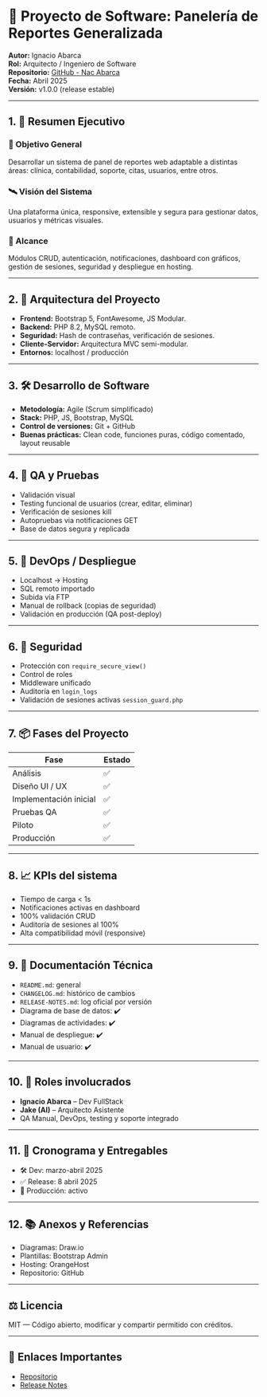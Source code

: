 # 📘 Proyecto de Software: Panelería de Reportes Generalizada

**Autor:** Ignacio Abarca  
**Rol:** Arquitecto / Ingeniero de Software  
**Repositorio:** [GitHub - Nac Abarca](https://github.com/NacAbarca/report-dashboard)  
**Fecha:** Abril 2025  
**Versión:** v1.0.0 (release estable)

---

## 1. 🧠 Resumen Ejecutivo

### 🎯 Objetivo General
Desarrollar un sistema de panel de reportes web adaptable a distintas áreas: clínica, contabilidad, soporte, citas, usuarios, entre otros.

### 🛰️ Visión del Sistema
Una plataforma única, responsive, extensible y segura para gestionar datos, usuarios y métricas visuales.

### 📌 Alcance
Módulos CRUD, autenticación, notificaciones, dashboard con gráficos, gestión de sesiones, seguridad y despliegue en hosting.

---

## 2. 📐 Arquitectura del Proyecto

- **Frontend:** Bootstrap 5, FontAwesome, JS Modular.
- **Backend:** PHP 8.2, MySQL remoto.
- **Seguridad:** Hash de contraseñas, verificación de sesiones.
- **Cliente-Servidor:** Arquitectura MVC semi-modular.
- **Entornos:** localhost / producción

---

## 3. 🛠️ Desarrollo de Software

- **Metodología:** Agile (Scrum simplificado)
- **Stack:** PHP, JS, Bootstrap, MySQL
- **Control de versiones:** Git + GitHub
- **Buenas prácticas:** Clean code, funciones puras, código comentado, layout reusable

---

## 4. 🧪 QA y Pruebas

- Validación visual
- Testing funcional de usuarios (crear, editar, eliminar)
- Verificación de sesiones kill
- Autopruebas via notificaciones GET
- Base de datos segura y replicada

---

## 5. 🚀 DevOps / Despliegue

- Localhost → Hosting
- SQL remoto importado
- Subida vía FTP
- Manual de rollback (copias de seguridad)
- Validación en producción (QA post-deploy)

---

## 6. 🔐 Seguridad

- Protección con `require_secure_view()`
- Control de roles
- Middleware unificado
- Auditoría en `login_logs`
- Validación de sesiones activas `session_guard.php`

---

## 7. 📦 Fases del Proyecto

| Fase | Estado |
|------|--------|
| Análisis | ✅ |
| Diseño UI / UX | ✅ |
| Implementación inicial | ✅ |
| Pruebas QA | ✅ |
| Piloto | ✅ |
| Producción | ✅ |

---

## 8. 📈 KPIs del sistema

- Tiempo de carga < 1s
- Notificaciones activas en dashboard
- 100% validación CRUD
- Auditoría de sesiones al 100%
- Alta compatibilidad móvil (responsive)

---

## 9. 📑 Documentación Técnica

- `README.md`: general
- `CHANGELOG.md`: histórico de cambios
- `RELEASE-NOTES.md`: log oficial por versión
- Diagrama de base de datos: ✔️
- Diagramas de actividades: ✔️
- Manual de despliegue: ✔️
- Manual de usuario: ✔️

---

## 10. 👥 Roles involucrados

- **Ignacio Abarca** – Dev FullStack
- **Jake (AI)** – Arquitecto Asistente
- QA Manual, DevOps, testing y soporte integrado

---

## 11. 📅 Cronograma y Entregables

- 🛠️ Dev: marzo-abril 2025
- ✅ Release: 8 abril 2025
- 🚀 Producción: activo

---

## 12. 📚 Anexos y Referencias

- Diagramas: Draw.io
- Plantillas: Bootstrap Admin
- Hosting: OrangeHost
- Repositorio: GitHub

---

## ⚖️ Licencia

MIT — Código abierto, modificar y compartir permitido con créditos.

---

## 🔗 Enlaces Importantes

- [Repositorio](https://github.com/NacAbarca/report-dashboard)
- [Release Notes](https://github.com/NacAbarca/report-dashboard/releases)
